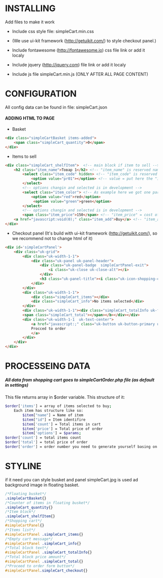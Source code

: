 # INSTALLING
Add files to make it work

* Include css style file: simpleCart.min.css

* (We use ui-kit framework (http://getuikit.com/) to style checkout panel.)

* Include fontawesome (http://fontawesome.io) css file link or add it localy

* Include jquery (http://jquery.com) file link or add it localy

* Include js file simpleCart.min.js (ONLY AFTER ALL PAGE CONTENT)

# CONFIGURATION

All config data can be found in file: simpleCart.json

#### ADDING HTML TO PAGE
- Basket
```html
<div class="simpleCartBasket items-added">
    <span class="simpleCart_quantity">0</span>
</div>
```
- Items to sell
```html
<div class="simpleCart_shelfItem">  <!-- main block if item to sell -->
    <h2 class="item_name">Товар 1</h2> <!-- "item_name" is reserved name you need to use-->
        <select class="item_code" hidden> <!-- "item_code" is reserved select block to care item identificator, it must be hidden -->
            <option value="pr01"></option> <!-- value = put here the "id" of item to identify it on checkout page -->
        </select>
        <!-- options changin and selected is in development -->
        <select class="item_color"> <!-- As example here we got one parameter to choose "color" -->
            <option value="red">red</option>
             <option value="green">green</option>
        </select>
        <!-- options changin and selected is in development -->
        <span class="item_price">150</span> <!-- "item_price" = cost of item without currency-->
    <a href="javascript:void(0);" class="item_add">Buy</a> <!-- "item_add" buttton to add item in cart -->
</div>
```
- Checkout panel
(It's build with ui-kit framework (http://getuikit.com/), so we recommend not to change html of it)
```html
<div id='simpleCartPanel'>
    <div class="uk-grid">
        <div class="uk-width-1-1">
            <div class="uk-panel uk-panel-header">
                <div class="uk-panel-badge  simpleCartPanel-exit">
                    <i class="uk-close uk-close-alt"></i>
                </div>
                <h3 class="uk-panel-title"><i class="uk-icon-shopping-cart"></i> Shopping cart</h3>
            </div>
        </div>
        <div class="uk-width-1-1">
            <div class="simpleCart_items"></div>
            <div class="simpleCart_info">No items selected</div>
        </div>
        <div class="uk-width-1-1"><div class="simpleCart_totalInfo uk-float-right">Total: <b>
        <span class="simpleCart_total"></span></b></div></div>
        <div class="uk-width-1-1  uk-text-center">
            <a href="javascript:;" class="uk-button uk-button-primary uk-width-1-1 simpleCart_checkout">
            Procced to order
            </a>
        </div>
    </div>
</div>
```
# PROCESSEING DATA
##### All data from shopping cart goes to simpleCartOrder.php file (as default in settings)
This file returns array in $order variable. This structure of it:
```sh
$order['items'] = array of items selected to buy;
    Each item has structure like so:
        $item["name"] = Name of item
        $item["id"] = Item identifire
        $item['count'] = Total items in cart
        $item['price'] = Total price of order
        $item['options'] = $params;
$order['count'] = total items count
$order['total'] = total price of order
$order['order'] = order number you need to generate yourself basing on your needs
```
# STYLINE
if it need you can style busket and panel simpleCart.jpg is used ad background image in floating basket.

```css
/*Floating busket*/
.simpleCartBasket{}
/*Counter of items in floating busket*/
.simpleCart_quantity{}
/*Item block*/
.simpleCart_shelfItem{}
/*Shopping cart*/
#simpleCartPanel{}
/*Items list*/
#simpleCartPanel .simpleCart_items{}
/*Empty cart message*/
#simpleCartPanel .simpleCart_info{}
/*Total block text*/
#simpleCartPanel .simpleCart_totalInfo{}
/*Total block price amount*/
#simpleCartPanel .simpleCart_total{}
/*Proceed to order form button*/
#simpleCartPanel.simpleCart_checkout{}
```